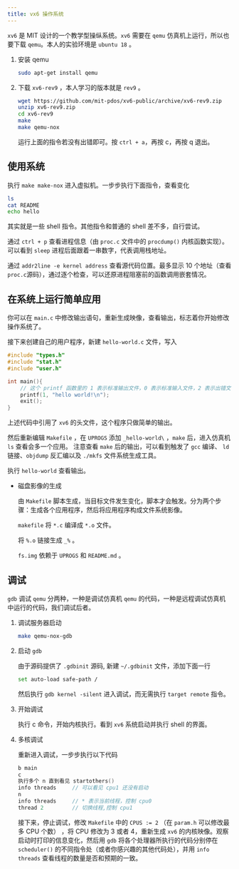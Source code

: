 ```yaml
---
title: vx6 操作系统
---
```




`xv6` 是 MIT 设计的一个教学型操纵系统。`xv6` 需要在 `qemu` 仿真机上运行，所以也要下载 `qemu`。本人的实验环境是 `ubuntu 18` 。

1. 安装 qemu

   ```bash
   sudo apt-get install qemu
   ```

2. 下载 `xv6-rev9` ，本人学习的版本就是 `rev9` 。

   ```bash
   wget https://github.com/mit-pdos/xv6-public/archive/xv6-rev9.zip
   unzip xv6-rev9.zip
   cd xv6-rev9
   make 
   make qemu-nox
   ```

   运行上面的指令若没有出错即可。按 `ctrl + a`，再按 c，再按 q 退出。

## 使用系统

执行 `make make-nox` 进入虚拟机。一步步执行下面指令，查看变化

```bash
ls
cat README
echo hello
```

其实就是一些 shell 指令。其他指令和普通的 shell 差不多，自行尝试。

通过 `ctrl + p` 查看进程信息（由 `proc.c` 文件中的 `procdump()` 内核函数实现）。可以看到 `sleep` 进程后面跟着一串数字，代表调用栈地址。

通过 `addr2line -e kernel address` 查看源代码位置。最多显示 10 个地址（查看 `proc.c`源码），通过逐个检查，可以还原进程阻塞前的函数调用嵌套情况。

## 在系统上运行简单应用

你可以在 `main.c` 中修改输出语句，重新生成映像，查看输出，标志着你开始修改操作系统了。

接下来创建自己的用户程序，新建 `hello-world.c` 文件，写入

```c
#include "types.h"
#include "stat.h"
#include "user.h"

int main(){
    // 这个 printf 函数里的 1 表示标准输出文件，0 表示标准输入文件，2 表示出错文件
	printf(1, "hello world!\n");
	exit();
}
```

上述代码中引用了 `xv6` 的头文件，这个程序只做简单的输出。

然后重新编辑 `Makefile` ，在 `UPROGS` 添加 `_hello-world\` ，`make` 后，进入仿真机 `ls` 查看会多一个应用。  注意查看 `make` 后的输出，可以看到触发了 `gcc` 编译、 `ld` 链接、`objdump` 反汇编以及 `./mkfs` 文件系统生成工具。

执行 `hello-world` 查看输出。

- 磁盘影像的生成

  由 `Makefile` 脚本生成，当目标文件发生变化，脚本才会触发。分为两个步骤：生成各个应用程序，然后将应用程序构成文件系统影像。

  `makefile` 将 `*.c` 编译成 `*.o` 文件。

  将 `%.o` 链接生成 `_%` 。

  `fs.img` 依赖于 `UPROGS` 和 `README.md` 。

## 调试

`gdb` 调试 `qemu` 分两种，一种是调试仿真机 `qemu` 的代码，一种是远程调试仿真机中运行的代码，我们调试后者。

1. 调试服务器启动

   ```bash
   make qemu-nox-gdb
   ```

2. 启动 `gdb`

   由于源码提供了 `.gdbinit` 源码, 新建 `~/.gdbinit` 文件，添加下面一行

   ```bash
   set auto-load safe-path /
   ```

   然后执行 `gdb kernel -silent` 进入调试，而无需执行 `target remote` 指令。

3. 开始调试

   执行 c 命令，开始内核执行。看到 `xv6` 系统启动并执行 shell 的界面。

4. 多核调试

   重新进入调试，一步步执行以下代码

   ```c
   b main
   c
   执行多个 n 直到看见 startothers()
   info threads     // 可以看见 cpu1 还没有启动
   n
   info threads     // * 表示当前线程，控制 cpu0
   thread 2         // 切换线程,控制 cpu1
   ```

   接下来，停止调试，修改 `Makefile` 中的 `CPUS := 2` （在 `param.h` 可以修改最多 CPU 个数） ，将 CPU 修改为 3 或者 4，重新生成 `xv6` 的内核映像。观察启动时打印的信息变化，然后用 `gdb` 将各个处理器所执行的代码分别停在 `scheduler()` 的不同指令处（或者你感兴趣的其他代码处），并用 `info threads` 查看线程的数量是否和预期的一致。 

   





